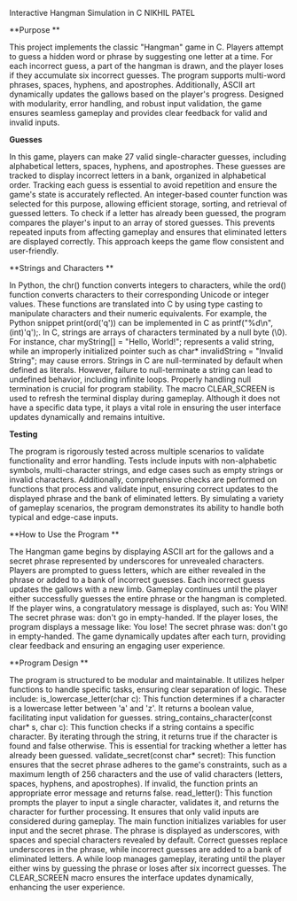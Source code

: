Interactive Hangman Simulation in C
NIKHIL PATEL 


**Purpose
**

This project implements the classic "Hangman" game in C. Players attempt to guess a hidden word or phrase by suggesting one letter at a time. For each incorrect guess, a part of the hangman is drawn, and the player loses if they accumulate six incorrect guesses. The program supports multi-word phrases, spaces, hyphens, and apostrophes. Additionally, ASCII art dynamically updates the gallows based on the player's progress. Designed with modularity, error handling, and robust input validation, the game ensures seamless gameplay and provides clear feedback for valid and invalid inputs.

**Guesses**


In this game, players can make 27 valid single-character guesses, including alphabetical letters, spaces, hyphens, and apostrophes. These guesses are tracked to display incorrect letters in a bank, organized in alphabetical order. Tracking each guess is essential to avoid repetition and ensure the game's state is accurately reflected. An integer-based counter function was selected for this purpose, allowing efficient storage, sorting, and retrieval of guessed letters.
To check if a letter has already been guessed, the program compares the player's input to an array of stored guesses. This prevents repeated inputs from affecting gameplay and ensures that eliminated letters are displayed correctly. This approach keeps the game flow consistent and user-friendly.

**Strings and Characters
**

In Python, the chr() function converts integers to characters, while the ord() function converts characters to their corresponding Unicode or integer values. These functions are translated into C by using type casting to manipulate characters and their numeric equivalents. For example, the Python snippet print(ord('q')) can be implemented in C as printf("%d\n", (int)'q');.
In C, strings are arrays of characters terminated by a null byte (\0). For instance, char myString[] = "Hello, World!"; represents a valid string, while an improperly initialized pointer such as char* invalidString = "Invalid String"; may cause errors. Strings in C are null-terminated by default when defined as literals. However, failure to null-terminate a string can lead to undefined behavior, including infinite loops. Properly handling null termination is crucial for program stability.
The macro CLEAR_SCREEN is used to refresh the terminal display during gameplay. Although it does not have a specific data type, it plays a vital role in ensuring the user interface updates dynamically and remains intuitive.

**Testing**


The program is rigorously tested across multiple scenarios to validate functionality and error handling. Tests include inputs with non-alphabetic symbols, multi-character strings, and edge cases such as empty strings or invalid characters. Additionally, comprehensive checks are performed on functions that process and validate input, ensuring correct updates to the displayed phrase and the bank of eliminated letters. By simulating a variety of gameplay scenarios, the program demonstrates its ability to handle both typical and edge-case inputs.

**How to Use the Program
**

The Hangman game begins by displaying ASCII art for the gallows and a secret phrase represented by underscores for unrevealed characters. Players are prompted to guess letters, which are either revealed in the phrase or added to a bank of incorrect guesses. Each incorrect guess updates the gallows with a new limb. Gameplay continues until the player either successfully guesses the entire phrase or the hangman is completed.
If the player wins, a congratulatory message is displayed, such as:
You WIN! The secret phrase was: don't go in empty-handed.
If the player loses, the program displays a message like:
You lose! The secret phrase was: don't go in empty-handed.
The game dynamically updates after each turn, providing clear feedback and ensuring an engaging user experience.

**Program Design
**

The program is structured to be modular and maintainable. It utilizes helper functions to handle specific tasks, ensuring clear separation of logic. These include:
is_lowercase_letter(char c): This function determines if a character is a lowercase letter between 'a' and 'z'. It returns a boolean value, facilitating input validation for guesses.
string_contains_character(const char* s, char c): This function checks if a string contains a specific character. By iterating through the string, it returns true if the character is found and false otherwise. This is essential for tracking whether a letter has already been guessed.
validate_secret(const char* secret): This function ensures that the secret phrase adheres to the game's constraints, such as a maximum length of 256 characters and the use of valid characters (letters, spaces, hyphens, and apostrophes). If invalid, the function prints an appropriate error message and returns false.
read_letter(): This function prompts the player to input a single character, validates it, and returns the character for further processing. It ensures that only valid inputs are considered during gameplay.
The main function initializes variables for user input and the secret phrase. The phrase is displayed as underscores, with spaces and special characters revealed by default. Correct guesses replace underscores in the phrase, while incorrect guesses are added to a bank of eliminated letters. A while loop manages gameplay, iterating until the player either wins by guessing the phrase or loses after six incorrect guesses. The CLEAR_SCREEN macro ensures the interface updates dynamically, enhancing the user experience.

